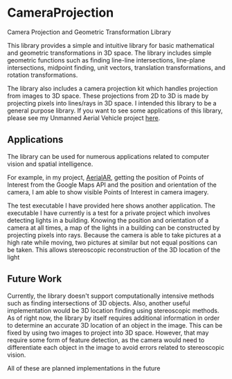 # CameraProjection
Camera Projection and Geometric Transformation Library

This library provides a simple and intuitive library for basic mathematical and geometric transformations in 3D space. 
The library includes simple geometric functions such as finding line-line intersections, line-plane intersections, 
midpoint finding, unit vectors, translation transformations, and rotation transformations.

The library also includes a camera projection kit which handles projection from images to 3D space.
These projections from 2D to 3D is made by projecting pixels into lines/rays in 3D space.
I intended this library to be a general purpose library. If you want to see some applications of this library,
please see my Unmanned Aerial Vehicle project [here].

[here]: https://github.com/ardywibowo/AerialAR

## Applications

The library can be used for numerous applications related to computer vision and spatial intelligence.

For example, in my project, [AerialAR], getting the position of Points of Interest from the Google Maps API
and the position and orientation of the camera, I am able to show visible Points of Interest in camera imagery.

[AerialAR]: https://github.com/ardywibowo/AerialAR

The test executable I have provided here shows another application. The executable I have currently is a test for
a private project which involves detecting lights in a building. Knowing the position and orientation of a camera at all 
times, a map of the lights in a building can be constructed by projecting pixels into rays. Because the camera is able to 
take pictures at a high rate while moving, two pictures at similar but not equal positions can be taken. This allows 
stereoscopic reconstruction of the 3D location of the light

## Future Work
Currently, the library doesn't support computationally intensive methods such as finding intersections of 3D objects.
Also, another useful implementation would be 3D location finding using stereoscopic methods.
As of right now, the library by itself requires additional information in order to determine an accurate 3D location of
an object in the image. This can be fixed by using two images to project into 3D space. However, that may require some form
of feature detection, as the camera would need to differentiate each object in the image to avoid errors related to
stereoscopic vision.

All of these are planned implementations in the future
